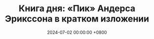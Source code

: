 ---
title: "Книга дня: «Пик» Андерса Эрикссона в кратком изложении"
description: >-
  🎯 «Пик» — исследование феномена мастерства и того, как стать экспертом в любой области благодаря целенаправленной практике. Хотите достичь мастерства? Книга Андерса Эрикссона "Пик" раскрывает секреты успеха через осознанную практику. Узнайте, как развить экспертность!
date: 2024-07-02 00:00:00 +0800
categories: [Мышление, Конспекты-книг]
tags:
  [
    пик,
    андерс-эрикссон,
    осознанная-практика,
    мастерство,
    психология-успеха,
    развитие-навыков,
    нейропластичность,
    мотивация,
    ментальная-сила,
    когнитивная-тренировка,
    мифы-о-таланте,
    достижение-целей,
    экспертность,
    рост-менталитета,
    психология-совершенства,
    обучение,
    производительность,
    успех,
    обратная-связь,
    улучшение-навыков,
    высокая-эффективность,
    самосовершенствование,
    практика-мастерства
  ]
image: 
alt: Книга Пик Андерса Эрикссона
fallback:
  - 
  - 
---